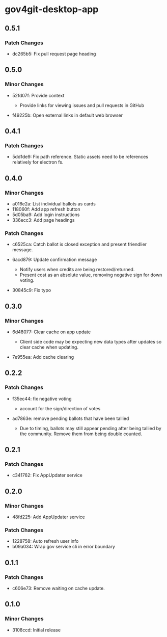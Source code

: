 # gov4git-desktop-app

## 0.5.1

### Patch Changes

- dc265b5: Fix pull request page heading

## 0.5.0

### Minor Changes

- 52fd07f: Provide context

  - Provide links for viewing issues and pull requests in GitHub

- f49225b: Open external links in default web browser

## 0.4.1

### Patch Changes

- 5dd1de9: Fix path reference. Static assets need to be references relatively for electron fs.

## 0.4.0

### Minor Changes

- a016e2a: List individual ballots as cards
- 118060f: Add app refresh button
- 5d05ba9: Add login instructions
- 336ecc3: Add page headings

### Patch Changes

- c6525ca: Catch ballot is closed exception and present friendlier message.
- 6acd879: Update confirmation message

  - Notify users when credits are being restored/returned.
  - Present cost as an absolute value, removing negative sign
    for down voting.

- 30845c9: Fix typo

## 0.3.0

### Minor Changes

- 6d48077: Clear cache on app update

  - Client side code may be expecting new data
    types after updates so clear cache when updating.

- 7e955ea: Add cache clearing

## 0.2.2

### Patch Changes

- f35ec44: fix negative voting

  - account for the sign/direction of votes

- ad7863e: remove pending ballots that have been tallied

  - Due to timing, ballots may still appear pending after
    being tallied by the community. Remove them from being double
    counted.

## 0.2.1

### Patch Changes

- c341762: Fix AppUpdater service

## 0.2.0

### Minor Changes

- 48fd225: Add AppUpdater service

### Patch Changes

- 1228758: Auto refresh user info
- b09a034: Wrap gov service cli in error boundary

## 0.1.1

### Patch Changes

- c606e73: Remove waiting on cache update.

## 0.1.0

### Minor Changes

- 3108ccd: Initial release
